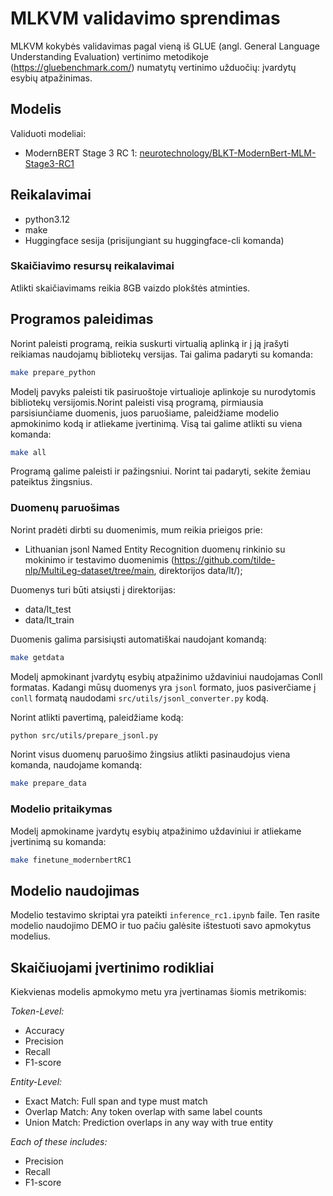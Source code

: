 # MLKVM validavimo sprendimas

MLKVM kokybės validavimas pagal vieną iš GLUE (angl. General Language Understanding Evaluation) vertinimo metodikoje (https://gluebenchmark.com/) numatytų vertinimo užduočių: įvardytų esybių atpažinimas.

## Modelis

Validuoti modeliai:
- ModernBERT Stage 3 RC 1: [neurotechnology/BLKT-ModernBert-MLM-Stage3-RC1](https://huggingface.co/neurotechnology/BLKT-ModernBert-MLM-Stage3-RC1)

## Reikalavimai

- python3.12
- make
- Huggingface sesija (prisijungiant su huggingface-cli komanda)

### Skaičiavimo resursų reikalavimai

Atlikti skaičiavimams reikia 8GB vaizdo plokštės atminties.

## Programos paleidimas

Norint paleisti programą, reikia suskurti virtualią aplinką ir į ją įrašyti reikiamas naudojamų bibliotekų versijas. Tai galima padaryti su komanda:
```bash
make prepare_python
```

Modelį pavyks paleisti tik pasiruoštoje virtualioje aplinkoje su nurodytomis bibliotekų versijomis.Norint paleisti visą programą, pirmiausia parsisiunčiame duomenis, juos paruošiame, paleidžiame modelio apmokinimo kodą ir atliekame įvertinimą. Visą tai galime atlikti su viena komanda:
```bash
make all
```

Programą galime paleisti ir pažingsniui. Norint tai padaryti, sekite žemiau pateiktus žingsnius.

### Duomenų paruošimas

Norint pradėti dirbti su duomenimis, mum reikia prieigos prie:
- Lithuanian jsonl Named Entity Recognition duomenų rinkinio su mokinimo ir testavimo duomenimis (https://github.com/tilde-nlp/MultiLeg-dataset/tree/main, direktorijos data/lt/);

Duomenys turi būti atsiųsti į direktorijas:
- data/lt_test
- data/lt_train

Duomenis galima parsisiųsti automatiškai naudojant komandą:
```bash
make getdata
```

Modelį apmokinant įvardytų esybių atpažinimo uždaviniui naudojamas Conll formatas. Kadangi mūsų duomenys yra `jsonl` formato, juos pasiverčiame į `conll` formatą naudodami `src/utils/jsonl_converter.py` kodą.

Norint atlikti pavertimą, paleidžiame kodą:

```bash
python src/utils/prepare_jsonl.py
```

Norint visus duomenų paruošimo žingsius atlikti pasinaudojus viena komanda, naudojame komandą:
```bash
make prepare_data
```

### Modelio pritaikymas

Modelį apmokiname įvardytų esybių atpažinimo uždaviniui ir atliekame įvertinimą su komanda:
```bash
make finetune_modernbertRC1
```

## Modelio naudojimas

Modelio testavimo skriptai yra pateikti `inference_rc1.ipynb` faile. Ten rasite modelio naudojimo DEMO ir tuo pačiu galėsite ištestuoti savo apmokytus modelius.


## Skaičiuojami įvertinimo rodikliai

Kiekvienas modelis apmokymo metu yra įvertinamas šiomis metrikomis:

_Token-Level:_
- Accuracy
- Precision
- Recall
- F1-score

_Entity-Level:_
- Exact Match: Full span and type must match
- Overlap Match: Any token overlap with same label counts
- Union Match: Prediction overlaps in any way with true entity

_Each of these includes:_
- Precision
- Recall
- F1-score